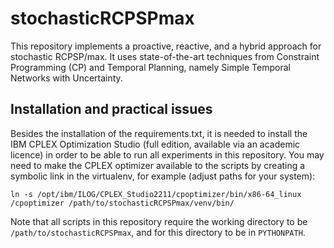 # stochasticRCPSPmax
This repository implements a proactive, reactive, and a hybrid approach for stochastic RCPSP/max. It uses state-of-the-art techniques from Constraint Programming (CP) and Temporal Planning, namely Simple Temporal Networks with Uncertainty.  


## Installation and practical issues
Besides the installation of the requirements.txt, it is needed to install the IBM CPLEX Optimization Studio (full edition, available via an academic licence) in order to be able to run all experiments in this repository.
You may need to make the CPLEX optimizer available to the scripts by creating a symbolic link in the virtualenv, for example (adjust paths for your system):

```
ln -s /opt/ibm/ILOG/CPLEX_Studio2211/cpoptimizer/bin/x86-64_linux
/cpoptimizer /path/to/stochasticRCPSPmax/venv/bin/
```

Note that all scripts in this repository require the working directory to 
be `/path/to/stochasticRCPSPmax`, and for this directory to be in 
`PYTHONPATH`.
